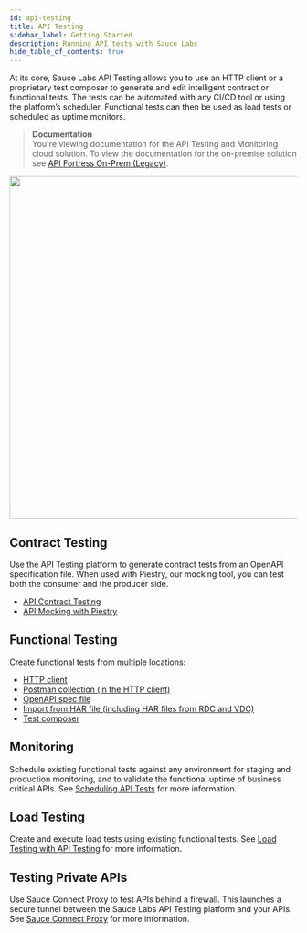 ```yaml
---
id: api-testing
title: API Testing
sidebar_label: Getting Started
description: Running API tests with Sauce Labs
hide_table_of_contents: true
---
```


At its core, Sauce Labs API Testing allows you to use an HTTP client or a proprietary test composer to generate and edit intelligent contract or functional tests. The tests can be automated with any CI/CD tool or using the platform’s scheduler. Functional tests can then be used as load tests or scheduled as uptime monitors.

> **Documentation**<br/>You're viewing documentation for the API Testing and Monitoring cloud solution. To view the documentation for the on-premise solution see [API Fortress On-Prem (Legacy)](/api-testing/on-prem/quick-start/).

<img src="/img/api-testing/APITestingGettingStarted-logo_removed.png" width="600"/>
<div className="box-wrapper" markdown="1">

<div className="box box1 card">
<div className="container">
<h2>Contract Testing</h2>
<p>
</p>
<p>
Use the API Testing platform to generate contract tests from an OpenAPI specification file. When used with Piestry, our mocking tool, you can test both the consumer and the producer side.

</p>
<ul>
<li>
<a href="/api-testing/contract-testing">API Contract Testing</a>
</li>
<li>
<a href="/api-testing/mocking">API Mocking with Piestry</a>
</li>
</ul>
</div>
</div>

<div className="box box2 card">
<div className="container">

<h2>Functional Testing</h2>
<p></p>
<p>
Create functional tests from multiple locations:
<ul>
<li>
<a href="/api-testing/quickstart">HTTP client</a>
</li>
<li>
<a href="/api-testing/import-postman-collection">Postman collection (in the HTTP client)</a>
</li>
<li>
<a href="/api-testing/build-from-spec">OpenAPI spec file</a>
</li>
<li>
<a href="/api-testing/import-har-files/">Import from HAR file (including HAR files from RDC and VDC)</a>
</li>
<li>
<a href="/api-testing/composer">Test composer</a>
</li>
</ul>
</p>
</div>
</div>

<div className="box box3 card">
<div className="container">

<h2>Monitoring</h2>
<p></p>
<p>
Schedule existing functional tests against any environment for staging and production monitoring, and to validate the functional uptime of business critical APIs. See <a href="/api-testing/schedule-test">Scheduling API Tests</a> for more information.
</p>
</div>
</div>

<div className="box box4 card">
<div className="container">

<h2>Load Testing</h2>
<p></p>
<p>
Create and execute load tests using existing functional tests. See <a href="/api-testing/load-testing/">Load Testing with API Testing</a> for more information.
</p>
</div>
</div>

<div className="box box5 card">
<div className="container">

<h2>Testing Private APIs</h2>
<p></p>
<p>
Use Sauce Connect Proxy to test APIs behind a firewall. This launches a secure tunnel between the Sauce Labs API Testing platform and your APIs. See <a href="/api-testing/sauce-connect/">Sauce Connect Proxy</a> for more information.
</p>
</div>
</div>

</div>
